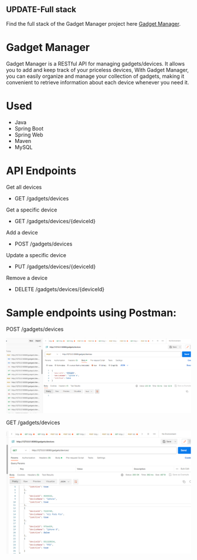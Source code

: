 ## UPDATE-Full stack
Find the full stack of the Gadget Manager project here [Gadget Manager](https://github.com/thibedi-phathela/GadgetManager-Full_Stack). 

#  Gadget Manager
Gadget Manager is a RESTful API for managing gadgets/devices. It allows you to add and keep track of your priceless devices,  With Gadget Manager, you can easily organize and manage your collection of gadgets, making it convenient to retrieve information about each device whenever you need it.

# Used
- Java
- Spring Boot
- Spring Web
- Maven 
- MySQL

# API Endpoints
Get all devices
-   GET /gadgets/devices

Get a specific device 
-   GET /gadgets/devices/{deviceId}

Add a device
-   POST /gadgets/devices

Update a specific device
-   PUT /gadgets/devices/{deviceId}

Remove a device
-   DELETE /gadgets/devices/{deviceId}

# Sample endpoints using Postman:

POST /gadgets/devices

![Alt text](HttpPost.png)

GET /gadgets/devices

![Alt text](HttpGet.png)

